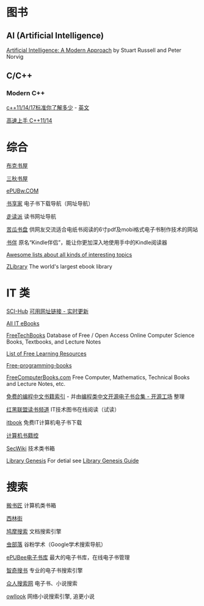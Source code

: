 
# 图书

## AI (Artificial Intelligence)

[Artificial Intelligence: A Modern Approach](http://aima.cs.berkeley.edu/) by Stuart Russell and Peter Norvig

## C/C++

### Modern C++

[c++11/14/17标准你了解多少](https://blog.csdn.net/xiaomu_347/article/details/82563688) - [英文](https://docs.microsoft.com/en-us/previous-versions/hh567368(v=vs.140)?redirectedfrom=MSDN#featurelist)

[高速上手 C++11/14](https://changkun.gitbook.io/cpp1x-tutorial/)

# 综合

[布克书屋](https://www.bukebook.cn/)

[三秋书屋](https://www.d4j.cn/)

[ePUBw.COM](https://epubw.com/)

[书享家](http://shuxiangjia.cn/) 电子书下载导航（网址导航）

[走读派](http://www.zoudupai.com/)  读书网址导航

[苦瓜书盘](https://kgbook.com/) 供网友交流适合电纸书阅读的6寸pdf及mobi格式电子书制作技术的网站

[书伴](https://bookfere.com/) 原名“Kindle伴侣”，能让你更加深入地使用手中的Kindle阅读器

[Awesome lists about all kinds of interesting topics](https://github.com/sindresorhus/awesome)

[ZLibrary](https://b-ok.cc/) The world's largest ebook library


# IT 类

[SCI-Hub](https://sci-hub.tw/) [可用网址链接 - 实时更新](http://tool.yovisun.com/scihub/)

[All IT eBooks](http://www.allitebooks.org/)

[FreeTechBooks](https://www.freetechbooks.com/) Database of Free / Open Access Online Computer Science Books, Textbooks, and Lecture Notes

[List of Free Learning Resources](https://github.com/EbookFoundation/free-programming-books)

[Free-programming-books](https://github.com/EbookFoundation/free-programming-books/blob/master/free-programming-books-zh.md)

[FreeComputerBooks.com](http://freecomputerbooks.com/) Free Computer, Mathematics, Technical Books and Lecture Notes, etc.

[免费的编程中文书籍索引](https://github.com/justjavac/free-programming-books-zh_CN) - 并由[编程类中文开源电子书合集 - 开源工场](https://openingsource.org/1137/) 整理

[红黑联盟读书频道](http://book.2cto.com/) IT技术图书在线阅读（试读）

[itbook](https://itbook.download/) 免费IT计算机电子书下载

[计算机书籍控](http://bestcbooks.com/)

[SecWiki](https://www.sec-wiki.com/news?tag=books) 技术类书箱

[Library Genesis](https://libgen.is/)  For detial see [Library Genesis Guide](https://librarygenesis.net/)


# 搜索

[搬书匠](http://www.banshujiang.cn/) 计算机类书箱

[西林街](https://xilinjie.cc/) 

[鸠摩搜索](https://www.jiumodiary.com/) 文档搜索引擎

[虫部落](http://book.2cto.com/) 谷粉学术（Google学术搜索导航）

[ePUBee电子书库](http://cn.epubee.com/books/) 最大的电子书库，在线电子书管理

[智奇搜书](https://www.zqbook.top/) 专业的电子书搜索引擎

[众人搜索网](http://dianzishu.renrensousuo.com/) 电子书、小说搜索

[owllook](https://www.owllook.net/) 网络小说搜索引擎, 追更小说
